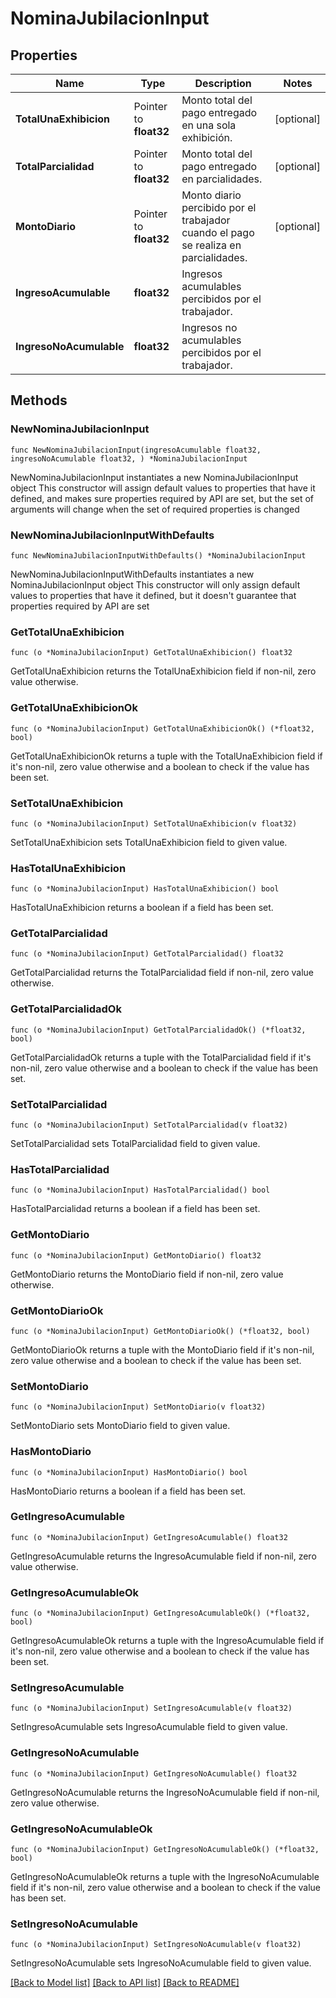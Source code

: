 # NominaJubilacionInput

## Properties

Name | Type | Description | Notes
------------ | ------------- | ------------- | -------------
**TotalUnaExhibicion** | Pointer to **float32** | Monto total del pago entregado en una sola exhibición. | [optional] 
**TotalParcialidad** | Pointer to **float32** | Monto total del pago entregado en parcialidades. | [optional] 
**MontoDiario** | Pointer to **float32** | Monto diario percibido por el trabajador cuando el pago se realiza en parcialidades. | [optional] 
**IngresoAcumulable** | **float32** | Ingresos acumulables percibidos por el trabajador. | 
**IngresoNoAcumulable** | **float32** | Ingresos no acumulables percibidos por el trabajador. | 

## Methods

### NewNominaJubilacionInput

`func NewNominaJubilacionInput(ingresoAcumulable float32, ingresoNoAcumulable float32, ) *NominaJubilacionInput`

NewNominaJubilacionInput instantiates a new NominaJubilacionInput object
This constructor will assign default values to properties that have it defined,
and makes sure properties required by API are set, but the set of arguments
will change when the set of required properties is changed

### NewNominaJubilacionInputWithDefaults

`func NewNominaJubilacionInputWithDefaults() *NominaJubilacionInput`

NewNominaJubilacionInputWithDefaults instantiates a new NominaJubilacionInput object
This constructor will only assign default values to properties that have it defined,
but it doesn't guarantee that properties required by API are set

### GetTotalUnaExhibicion

`func (o *NominaJubilacionInput) GetTotalUnaExhibicion() float32`

GetTotalUnaExhibicion returns the TotalUnaExhibicion field if non-nil, zero value otherwise.

### GetTotalUnaExhibicionOk

`func (o *NominaJubilacionInput) GetTotalUnaExhibicionOk() (*float32, bool)`

GetTotalUnaExhibicionOk returns a tuple with the TotalUnaExhibicion field if it's non-nil, zero value otherwise
and a boolean to check if the value has been set.

### SetTotalUnaExhibicion

`func (o *NominaJubilacionInput) SetTotalUnaExhibicion(v float32)`

SetTotalUnaExhibicion sets TotalUnaExhibicion field to given value.

### HasTotalUnaExhibicion

`func (o *NominaJubilacionInput) HasTotalUnaExhibicion() bool`

HasTotalUnaExhibicion returns a boolean if a field has been set.

### GetTotalParcialidad

`func (o *NominaJubilacionInput) GetTotalParcialidad() float32`

GetTotalParcialidad returns the TotalParcialidad field if non-nil, zero value otherwise.

### GetTotalParcialidadOk

`func (o *NominaJubilacionInput) GetTotalParcialidadOk() (*float32, bool)`

GetTotalParcialidadOk returns a tuple with the TotalParcialidad field if it's non-nil, zero value otherwise
and a boolean to check if the value has been set.

### SetTotalParcialidad

`func (o *NominaJubilacionInput) SetTotalParcialidad(v float32)`

SetTotalParcialidad sets TotalParcialidad field to given value.

### HasTotalParcialidad

`func (o *NominaJubilacionInput) HasTotalParcialidad() bool`

HasTotalParcialidad returns a boolean if a field has been set.

### GetMontoDiario

`func (o *NominaJubilacionInput) GetMontoDiario() float32`

GetMontoDiario returns the MontoDiario field if non-nil, zero value otherwise.

### GetMontoDiarioOk

`func (o *NominaJubilacionInput) GetMontoDiarioOk() (*float32, bool)`

GetMontoDiarioOk returns a tuple with the MontoDiario field if it's non-nil, zero value otherwise
and a boolean to check if the value has been set.

### SetMontoDiario

`func (o *NominaJubilacionInput) SetMontoDiario(v float32)`

SetMontoDiario sets MontoDiario field to given value.

### HasMontoDiario

`func (o *NominaJubilacionInput) HasMontoDiario() bool`

HasMontoDiario returns a boolean if a field has been set.

### GetIngresoAcumulable

`func (o *NominaJubilacionInput) GetIngresoAcumulable() float32`

GetIngresoAcumulable returns the IngresoAcumulable field if non-nil, zero value otherwise.

### GetIngresoAcumulableOk

`func (o *NominaJubilacionInput) GetIngresoAcumulableOk() (*float32, bool)`

GetIngresoAcumulableOk returns a tuple with the IngresoAcumulable field if it's non-nil, zero value otherwise
and a boolean to check if the value has been set.

### SetIngresoAcumulable

`func (o *NominaJubilacionInput) SetIngresoAcumulable(v float32)`

SetIngresoAcumulable sets IngresoAcumulable field to given value.


### GetIngresoNoAcumulable

`func (o *NominaJubilacionInput) GetIngresoNoAcumulable() float32`

GetIngresoNoAcumulable returns the IngresoNoAcumulable field if non-nil, zero value otherwise.

### GetIngresoNoAcumulableOk

`func (o *NominaJubilacionInput) GetIngresoNoAcumulableOk() (*float32, bool)`

GetIngresoNoAcumulableOk returns a tuple with the IngresoNoAcumulable field if it's non-nil, zero value otherwise
and a boolean to check if the value has been set.

### SetIngresoNoAcumulable

`func (o *NominaJubilacionInput) SetIngresoNoAcumulable(v float32)`

SetIngresoNoAcumulable sets IngresoNoAcumulable field to given value.



[[Back to Model list]](../README.md#documentation-for-models) [[Back to API list]](../README.md#documentation-for-api-endpoints) [[Back to README]](../README.md)


